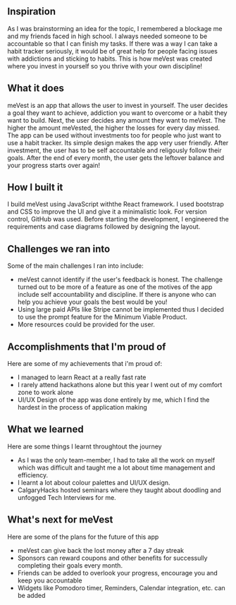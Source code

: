 ## Inspiration
As I was brainstorming an idea for the topic, I remembered a blockage me and my friends faced in high school. I always needed someone to be accountable so that I can finish
my tasks. If there was a way I can take a habit tracker seriously, it would be of great help for people facing issues with addictions and sticking to habits. This is how meVest was
created where you invest in yourself so you thrive with your own discipline!

## What it does
meVest is an app that allows the user to invest in yourself. The user decides a goal they want to achieve, addiction you want to overcome or a habit they want to build.
Next, the user decides any amount they want to meVest. The higher the amount meVested, the higher the losses for every day missed. The app can be used without investments too for people
who just want to use a habit tracker. Its simple design makes the app very user friendly. After investment, the user has to be self accountable and religously follow their goals. After 
the end of every month, the user gets the leftover balance and your progress starts over again!

## How I built it
I build meVest using JavaScript withthe React framework. I used bootstrap and CSS to improve the UI and give it a minimalistic look. For version control, GitHub was used. Before 
starting the development, I engineered the requirements and case diagrams followed by designing the layout.

## Challenges we ran into
Some of the main challenges I ran into include:
  - meVest cannot identify if the user's feedback is honest. The challenge turned out to be more of a feature as one of the motives of the app include self accountability and discipline. If 
    there is anyone who can help you achieve your goals the best would be you!
  - Using large paid APIs like Stripe cannot be implemented thus I decided to use the prompt feature for the Minimum Viable Product.
  - More resources could be provided for the user.

## Accomplishments that I'm proud of
Here are some of my achievements that i'm proud of:
  - I managed to learn React at a really fast rate
  - I rarely attend hackathons alone but this year I went out of my comfort zone to work alone
  - UI/UX Design of the app was done entirely by me, which I find the hardest in the process of application making

## What we learned
Here are some things I learnt throughtout the journey
  - As I was the only team-member, I had to take all the work on myself which was difficult and taught me a lot about time management and efficiency.
  - I learnt a lot about colour palettes and UI/UX design.
  - CalgaryHacks hosted seminars where they taught about doodling and unfogged Tech Interviews for me.
## What's next for meVest
Here are some of the plans for the future of this app
  - meVest can give back the lost money after a 7 day streak
  - Sponsors can reward coupons and other benefits for successully completing their goals every month.
  - Friends can be added to overlook your progress, encourage you and keep you accountable
  - Widgets like Pomodoro timer, Reminders, Calendar integration, etc. can be added
